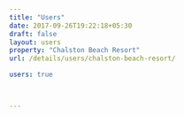 ```yaml
---
title: "Users"
date: 2017-09-26T19:22:18+05:30
draft: false
layout: users
property: "Chalston Beach Resort"
url: /details/users/chalston-beach-resort/

users: true



---
```

